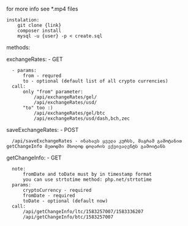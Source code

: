 for more info see *.mp4 files

	instalation: 
		git clone {link} 
		composer install
		mysql -u {user} -p < create.sql

methods:

exchangeRates: - GET

      - params:
          from - requred
          to - optional (default list of all crypto currencies)    
      call:    
          only "from" parameter:
              /api/exchangeRates/gel/
              /api/exchangeRates/usd/
          "to" too :)
              /api/exchangeRates/gel/btc
              /api/exchangeRates/usd/dash,bch,zec

saveExchangeRates: - POST

      /api/saveExchangeRates - ინახავს ყველა კურსს, მაგრამ გამოტანით getChangeInfo მეთოდში მხოლოდ დოლარის ექვივალენტს გამოიტანს

getChangeInfo: - GET

      note: 
          fromDate and toDate must by in timestamp format 
          you can use strtotime method: php.net/strtotime
      params:
          cryptoCurrency - required
          fromDate - required
          toDate - optional (default now)
      call:
          /api/getChangeInfo/ltc/1583257007/1583336207
          /api/getChangeInfo/btc/1583257007
